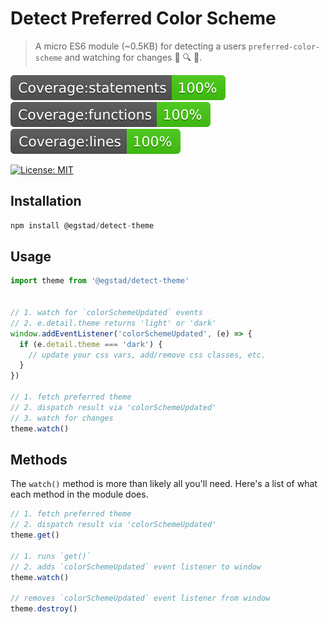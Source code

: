 # Detect Preferred Color Scheme

> A micro ES6 module (~0.5KB) for detecting a users `preferred-color-scheme` and watching for changes 🐛️ 🔍️ 👀️.


[![Coverage:statements](./coverage/badge-statements.svg)](#)
[![Coverage:functions](./coverage/badge-functions.svg)](#)
[![Coverage:lines](./coverage/badge-lines.svg)](#)

[![License: MIT](https://img.shields.io/badge/License-MIT-yellow.svg)](https://opensource.org/licenses/MIT)



## Installation

```js
npm install @egstad/detect-theme
```

## Usage

```js
import theme from '@egstad/detect-theme'


// 1. watch for `colorSchemeUpdated` events
// 2. e.detail.theme returns 'light' or 'dark'
window.addEventListener('colorSchemeUpdated', (e) => {
  if (e.detail.theme === 'dark') {
    // update your css vars, add/remove css classes, etc.
  }
})

// 1. fetch preferred theme
// 2. dispatch result via 'colorSchemeUpdated'
// 3. watch for changes
theme.watch()
```

## Methods 

The `watch()` method is more than likely all you'll need. Here's a list of what each method in the module does.

```js
// 1. fetch preferred theme
// 2. dispatch result via 'colorSchemeUpdated'
theme.get()

// 1. runs `get()`
// 2. adds `colorSchemeUpdated` event listener to window
theme.watch()

// removes `colorSchemeUpdated` event listener from window
theme.destroy()
```
